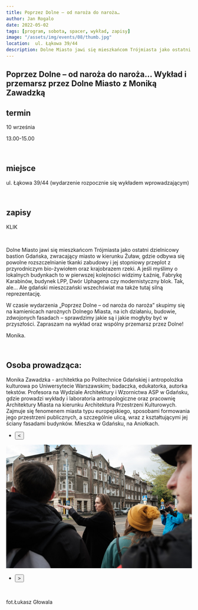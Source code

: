 ```yaml
---
title: Poprzez Dolne – od naroża do naroża…
author: Jan Rogalo
date: 2022-05-02
tags: [program, sobota, spacer, wykład, zapisy]
image: "/assets/img/events/08/thumb.jpg"
location:  ul. Łąkowa 39/44
description: Dolne Miasto jawi się mieszkańcom Trójmiasta jako ostatni dzielnicowy bastion Gdańska, zwracający miasto w kierunku Żuław...
---
```

<section class="section-services">
    <div class="services">

<h1 class="event-h1">Poprzez Dolne – od naroża do naroża… Wykład i przemarsz przez Dolne Miasto z Moniką Zawadzką
</h1>

<h2 class="event-h2">termin</h2>
<p>10 września</p>
<p class="tab">13.00-15.00</p>
<br>
<h2 class="event-h2">miejsce</h2>
<p>ul. Łąkowa 39/44 (wydarzenie rozpocznie się wykładem wprowadzającym)</p>
<br>
<h2 class="event-h2">zapisy</h2>
<p>KLIK</p>
<br>

<p>Dolne Miasto jawi się mieszkańcom Trójmiasta jako ostatni dzielnicowy bastion Gdańska, zwracający miasto w kierunku Żuław, gdzie odbywa się powolne rozszczelnianie tkanki zabudowy i jej stopniowy przeplot z przyrodniczym bio-żywiołem oraz krajobrazem rzeki. A jeśli myślimy o lokalnych budynkach to w pierwszej kolejności widzimy Łaźnię, Fabrykę Karabinów, budynek LPP, Dwór Uphagena czy modernistyczny blok. Tak, ale… Ale gdański mieszczański wszechświat ma także tutaj silną reprezentację.</p>
<p>W czasie wydarzenia „Poprzez Dolne – od naroża do naroża” skupimy się na kamienicach narożnych Dolnego Miasta, na ich działaniu, budowie, zdwojonych fasadach – sprawdzimy jakie są i jakie mogłyby być w przyszłości. Zapraszam na wykład oraz wspólny przemarsz przez Dolne! </p>
<p>Monika.</p>
<br>
<h2 class="event-h2">Osoba prowadząca:</h2>
<p>Monika Zawadzka - architektka po Politechnice Gdańskiej i antropolożka kulturowa po Uniwersytecie Warszawskim; badaczka, edukatorka, autorka tekstów. Profesora na Wydziale Architektury i Wzornictwa ASP w Gdańsku, gdzie prowadzi wykłady i laboratoria antropologiczne oraz pracownię Architektury Miasta na kierunku Architektura Przestrzeni Kulturowych. Zajmuje się fenomenem miasta typu europejskiego, sposobami formowania jego przestrzeni publicznych, a szczególnie ulicą, wraz z kształtującymi jej ściany fasadami budynków. Mieszka w Gdańsku, na Aniołkach.</p>
<div class="slider-container"><nav class="slider-nav"><ul><li><button class="previous"><span><</span></button></li></ul></nav>
  <div class="slider">
   <a href="/assets/img/events/08/20210523_OHNP_0047.jpg"><img class="active" src="/assets/img/events/08/20210523_OHNP_0047.jpg"></a>

  </div>
<nav class="slider-nav"><ul><li><button class="next"><span>></span></button></li></ul></nav></div>
<br>
<p>fot.Łukasz Głowala</p>
</section>
    <script src="/assets/scripts/slider.js"></script>




